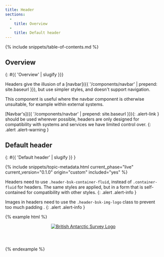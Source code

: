 ```yaml
---
title: Header
sections:
  -
    title: Overview
  -
    title: Default header
---
```


{% include snippets/table-of-contents.md %}

## Overview
{: #{{ 'Overview' | slugify }}}

Headers give the illusion of a [navbar]({{ '/components/navbar' | prepend: site.baseurl }}), but use simpler styles,
and doesn't support navigation.

This component is useful where the navbar component is otherwise unsuitable, for example within external systems.

[Navbar's]({{ '/components/navbar' | prepend: site.baseurl }}){: .alert-link } should be used wherever possible,
headers are only designed for compatibility with systems and services we have limited control over.
{: .alert .alert-warning }

## Default header
{: #{{ 'Default header' | slugify }} }

{% include snippets/topic-metadata.html current_phase="live" current_version="0.1.0" origin="custom" included="yes" %}

Headers need to use `.header-bsk-container-fluid`, instead of `.container-fluid` for headers. The same styles are
applied, but in a form that is self-contained for compatibility with other styles.
{: .alert .alert-info }

Images in headers need to use the `.header-bsk-img-logo` class to prevent too much padding .
{: .alert .alert-info }

{% example html %}
<header class="header-bsk header-bsk-default">
  <div class="header-bsk-container-fluid">
    <a href="#">
      <img class="header-bsk-img-logo" alt="British Antarctic Survey Logo" src="{{ '/img/bas-logo-full-white-transparent.png' | prepend: site.baseurl }}">
    </a>
  </div>
</header>
{% endexample %}
